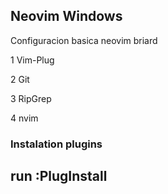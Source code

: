 ## Neovim Windows

Configuracion basica neovim briard

1 Vim-Plug

2 Git

3 RipGrep

4 nvim 

### Instalation plugins

## run :PlugInstall